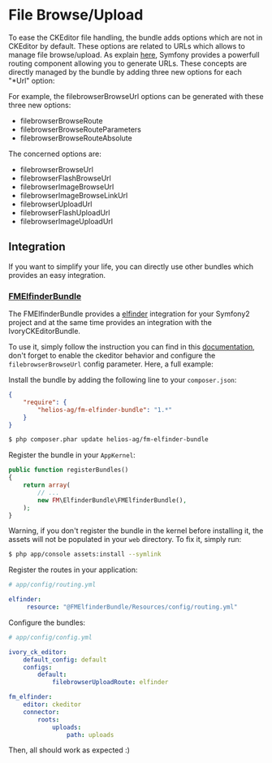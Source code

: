 # File Browse/Upload

To ease the CKEditor file handling, the bundle adds options which are not in CKEditor by default. These options are
related to URLs which allows to manage file browse/upload. As explain
[here](http://symfony.com/doc/current/book/routing.html), Symfony provides a powerfull routing component allowing you
to generate URLs. These concepts are directly managed by the bundle by adding three new options for each "*Url" option:

For example, the filebrowserBrowseUrl options can be generated with these three new options:

  * filebrowserBrowseRoute
  * filebrowserBrowseRouteParameters
  * filebrowserBrowseRouteAbsolute

The concerned options are:

 * filebrowserBrowseUrl
 * filebrowserFlashBrowseUrl
 * filebrowserImageBrowseUrl
 * filebrowserImageBrowseLinkUrl
 * filebrowserUploadUrl
 * filebrowserFlashUploadUrl
 * filebrowserImageUploadUrl

## Integration

If you want to simplify your life, you can directly use other bundles which provides an easy integration.

### [FMElfinderBundle](https://github.com/helios-ag/FMElfinderBundle)

The FMElfinderBundle provides a [elfinder](http://elfinder.org/) integration for your Symfony2 project and at the same
time provides an integration with the IvoryCKEditorBundle.

To use it, simply follow the instruction you can find in this [documentation](https://github.com/helios-ag/FMElfinderBundle),
don't forget to enable the ckeditor behavior and configure the `filebrowserBrowseUrl` config parameter. Here, a full
example:

Install the bundle by adding the following line to your `composer.json`:

``` json
{
    "require": {
        "helios-ag/fm-elfinder-bundle": "1.*"
    }
}
```

``` bash
$ php composer.phar update helios-ag/fm-elfinder-bundle
```

Register the bundle in your `AppKernel`:

``` php
public function registerBundles()
{
    return array(
        // ...
        new FM\ElfinderBundle\FMElfinderBundle(),
    );
}
```

Warning, if you don't register the bundle in the kernel before installing it, the assets will not be populated in
your `web` directory. To fix it, simply run:

``` bash
$ php app/console assets:install --symlink
```

Register the routes in your application:

``` yaml
# app/config/routing.yml

elfinder:
     resource: "@FMElfinderBundle/Resources/config/routing.yml"
```

Configure the bundles:

``` yaml
# app/config/config.yml

ivory_ck_editor:
    default_config: default
    configs:
        default:
            filebrowserUploadRoute: elfinder

fm_elfinder:
    editor: ckeditor
    connector:
        roots:
            uploads:
                path: uploads
```

Then, all should work as expected :)
